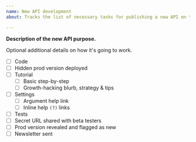 ```yaml
---
name: New API development
about: Tracks the list of necessary tasks for publishing a new API on the store.

---
```


**Description of the new API purpose.**

Optional additional details on how it's going to work.

- [ ] Code
- [ ] Hidden prod version deployed
- [ ] Tutorial
  - [ ] Basic step-by-step
  - [ ] Growth-hacking blurb, strategy & tips
- [ ] Settings
  - [ ] Argument help link
  - [ ] Inline help `(?)` links
- [ ] Tests
- [ ] Secret URL shared with beta testers
- [ ] Prod version revealed and flagged as new
- [ ] Newsletter sent
